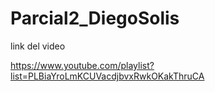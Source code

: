 # Parcial2_DiegoSolis
link del video 

https://www.youtube.com/playlist?list=PLBiaYroLmKCUVacdjbvxRwkOKakThruCA
